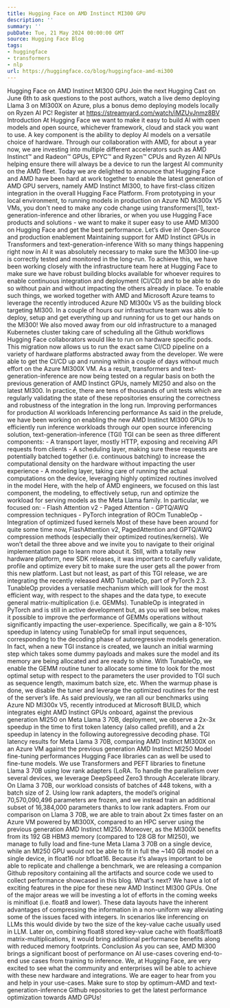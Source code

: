 ```yaml
---
title: Hugging Face on AMD Instinct MI300 GPU
description: ''
summary: ''
pubDate: Tue, 21 May 2024 00:00:00 GMT
source: Hugging Face Blog
tags:
- huggingface
- transformers
- nlp
url: https://huggingface.co/blog/huggingface-amd-mi300
---
```


Hugging Face on AMD Instinct MI300 GPU
Join the next Hugging Cast on June 6th to ask questions to the post authors, watch a live demo deploying Llama 3 on MI300X on Azure, plus a bonus demo deploying models locally on Ryzen AI PC!
Register at https://streamyard.com/watch/iMZUvJnmz8BV
Introduction
At Hugging Face we want to make it easy to build AI with open models and open source, whichever framework, cloud and stack you want to use. A key component is the ability to deploy AI models on a versatile choice of hardware. Through our collaboration with AMD, for about a year now, we are investing into multiple different accelerators such as AMD Instinct™ and Radeon™ GPUs, EPYC™ and Ryzen™ CPUs and Ryzen AI NPUs helping ensure there will always be a device to run the largest AI community on the AMD fleet. Today we are delighted to announce that Hugging Face and AMD have been hard at work together to enable the latest generation of AMD GPU servers, namely AMD Instinct MI300, to have first-class citizen integration in the overall Hugging Face Platform. From prototyping in your local environment, to running models in production on Azure ND Mi300x V5 VMs, you don't need to make any code change using transformers[1], text-generation-inference and other libraries, or when you use Hugging Face products and solutions - we want to make it super easy to use AMD MI300 on Hugging Face and get the best performance. Let’s dive in!
Open-Source and production enablement
Maintaining support for AMD Instinct GPUs in Transformers and text-generation-inference
With so many things happening right now in AI it was absolutely necessary to make sure the MI300 line-up is correctly tested and monitored in the long-run. To achieve this, we have been working closely with the infrastructure team here at Hugging Face to make sure we have robust building blocks available for whoever requires to enable continuous integration and deployment (CI/CD) and to be able to do so without pain and without impacting the others already in place.
To enable such things, we worked together with AMD and Microsoft Azure teams to leverage the recently introduced Azure ND MI300x V5 as the building block targeting MI300. In a couple of hours our infrastructure team was able to deploy, setup and get everything up and running for us to get our hands on the MI300!
We also moved away from our old infrastructure to a managed Kubernetes cluster taking care of scheduling all the Github workflows Hugging Face collaborators would like to run on hardware specific pods. This migration now allows us to run the exact same CI/CD pipeline on a variety of hardware platforms abstracted away from the developer. We were able to get the CI/CD up and running within a couple of days without much effort on the Azure MI300X VM.
As a result, transformers and text-generation-inference are now being tested on a regular basis on both the previous generation of AMD Instinct GPUs, namely MI250 and also on the latest MI300. In practice, there are tens of thousands of unit tests which are regularly validating the state of these repositories ensuring the correctness and robustness of the integration in the long run.
Improving performances for production AI workloads
Inferencing performance
As said in the prelude, we have been working on enabling the new AMD Instinct MI300 GPUs to efficiently run inference workloads through our open source inferencing solution, text-generation-inference (TGI) TGI can be seen as three different components: - A transport layer, mostly HTTP, exposing and receiving API requests from clients - A scheduling layer, making sure these requests are potentially batched together (i.e. continuous batching) to increase the computational density on the hardware without impacting the user experience - A modeling layer, taking care of running the actual computations on the device, leveraging highly optimized routines involved in the model
Here, with the help of AMD engineers, we focused on this last component, the modeling, to effectively setup, run and optimize the workload for serving models as the Meta Llama family. In particular, we focused on: - Flash Attention v2 - Paged Attention - GPTQ/AWQ compression techniques - PyTorch integration of ROCm TunableOp - Integration of optimized fused kernels
Most of these have been around for quite some time now, FlashAttention v2, PagedAttention and GPTQ/AWQ compression methods (especially their optimized routines/kernels). We won’t detail the three above and we invite you to navigate to their original implementation page to learn more about it.
Still, with a totally new hardware platform, new SDK releases, it was important to carefully validate, profile and optimize every bit to make sure the user gets all the power from this new platform.
Last but not least, as part of this TGI release, we are integrating the recently released AMD TunableOp, part of PyTorch 2.3. TunableOp provides a versatile mechanism which will look for the most efficient way, with respect to the shapes and the data type, to execute general matrix-multiplication (i.e. GEMMs). TunableOp is integrated in PyTorch and is still in active development but, as you will see below, makes it possible to improve the performance of GEMMs operations without significantly impacting the user-experience. Specifically, we gain a 8-10% speedup in latency using TunableOp for small input sequences, corresponding to the decoding phase of autoregressive models generation.
In fact, when a new TGI instance is created, we launch an initial warming step which takes some dummy payloads and makes sure the model and its memory are being allocated and are ready to shine.
With TunableOp, we enable the GEMM routine tuner to allocate some time to look for the most optimal setup with respect to the parameters the user provided to TGI such as sequence length, maximum batch size, etc. When the warmup phase is done, we disable the tuner and leverage the optimized routines for the rest of the server’s life.
As said previously, we ran all our benchmarks using Azure ND MI300x V5, recently introduced at Microsoft BUILD, which integrates eight AMD Instinct GPUs onboard, against the previous generation MI250 on Meta Llama 3 70B, deployment, we observe a 2x-3x speedup in the time to first token latency (also called prefill), and a 2x speedup in latency in the following autoregressive decoding phase.
TGI latency results for Meta Llama 3 70B, comparing AMD Instinct MI300X on an Azure VM against the previous generation AMD Instinct MI250
Model fine-tuning performances
Hugging Face libraries can as well be used to fine-tune models. We use Transformers and PEFT libraries to finetune Llama 3 70B using low rank adapters (LoRA. To handle the parallelism over several devices, we leverage DeepSpeed Zero3 through Accelerate library.
On Llama 3 70B, our workload consists of batches of 448 tokens, with a batch size of 2. Using low rank adapters, the model’s original 70,570,090,496 parameters are frozen, and we instead train an additional subset of 16,384,000 parameters thanks to low rank adapters.
From our comparison on Llama 3 70B, we are able to train about 2x times faster on an Azure VM powered by MI300X, compared to an HPC server using the previous generation AMD Instinct MI250.
Moreover, as the MI300X benefits from its 192 GB HBM3 memory (compared to 128 GB for MI250), we manage to fully load and fine-tune Meta Llama 3 70B on a single device, while an MI250 GPU would not be able to fit in full the ~140 GB model on a single device, in float16 nor bfloat16. Because it’s always important to be able to replicate and challenge a benchmark, we are releasing a companion Github repository containing all the artifacts and source code we used to collect performance showcased in this blog.
What's next?
We have a lot of exciting features in the pipe for these new AMD Instinct MI300 GPUs. One of the major areas we will be investing a lot of efforts in the coming weeks is minifloat (i.e. float8 and lower). These data layouts have the inherent advantages of compressing the information in a non-uniform way alleviating some of the issues faced with integers.
In scenarios like inferencing on LLMs this would divide by two the size of the key-value cache usually used in LLM. Later on, combining float8 stored key-value cache with float8/float8 matrix-multiplications, it would bring additional performance benefits along with reduced memory footprints.
Conclusion
As you can see, AMD MI300 brings a significant boost of performance on AI use-cases covering end-to-end use cases from training to inference. We, at Hugging Face, are very excited to see what the community and enterprises will be able to achieve with these new hardware and integrations. We are eager to hear from you and help in your use-cases.
Make sure to stop by optimum-AMD and text-generation-inference Github repositories to get the latest performance optimization towards AMD GPUs!